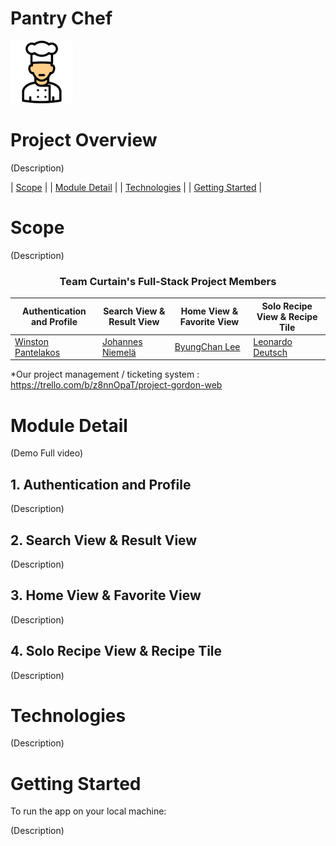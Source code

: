 # Pantry Chef
<img display="center" width="100px" heigh="100px" src="dist/resources/FavoriteView/chef.png"></img>

# Project Overview
(Description)


<div>

| [Scope](#scope) |
| [Module Detail](#module-detail) |
| [Technologies](#technologies) |
| [Getting Started](#getting-started) |

</div>

# Scope

(Description)

<div align="center">

### **Team Curtain's Full-Stack Project Members**


| Authentication and Profile | Search View & Result View | Home View & Favorite View | Solo Recipe View & Recipe Tile |
| ------------- | ---------------- | ------------------- | --------- |
|[Winston Pantelakos][wp] | [Johannes Niemelä][jn] | [ByungChan Lee][bl] | [Leonardo Deutsch][ld] |

[wp]:https://github.com/winstonthep
[jn]:https://github.com/Heine574
[bl]:https://github.com/lbc1013
[ld]:https://github.com/leonardodeutsch

</div>
*Our project management / ticketing system : <a href='https://trello.com/b/z8nnOpaT/project-gordon-web'>https://trello.com/b/z8nnOpaT/project-gordon-web</a>

# Module Detail
(Demo Full video)

## 1. Authentication and Profile

(Description)

## 2. Search View & Result View

(Description)

## 3. Home View & Favorite View

(Description)
## 4. Solo Recipe View & Recipe Tile

(Description)

# Technologies

(Description)


# Getting Started
To run the app on your local machine:

(Description)
